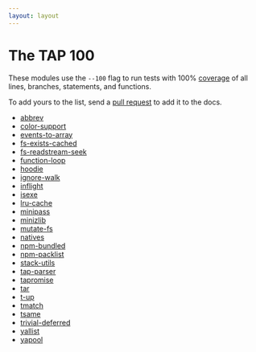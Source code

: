 ```yaml
---
layout: layout
---
```


# The TAP 100

These modules use the `--100` flag to run tests with 100%
[coverage](/coverage/) of all lines, branches, statements, and
functions.

To add yours to the list, send a [pull
request](https://github.com/tapjs/node-tap/blob/gh-pages/100/index.md)
to add it to the docs.

* [abbrev](https://www.npmjs.com/package/abbrev)
* [color-support](https://www.npmjs.com/package/color-support)
* [events-to-array](https://www.npmjs.com/package/events-to-array)
* [fs-exists-cached](https://www.npmjs.com/package/fs-exists-cached)
* [fs-readstream-seek](https://www.npmjs.com/package/fs-readstream-seek)
* [function-loop](https://www.npmjs.com/package/function-loop)
* [hoodie](https://www.npmjs.com/package/hoodie)
* [ignore-walk](https://www.npmjs.com/package/ignore-walk)
* [inflight](https://www.npmjs.com/package/inflight)
* [isexe](https://www.npmjs.com/package/isexe)
* [lru-cache](https://www.npmjs.com/package/lru-cache)
* [minipass](https://www.npmjs.com/package/minipass)
* [minizlib](https://www.npmjs.com/package/minizlib)
* [mutate-fs](https://www.npmjs.com/package/mutate-fs)
* [natives](https://www.npmjs.com/package/natives)
* [npm-bundled](https://www.npmjs.com/package/npm-bundled)
* [npm-packlist](https://www.npmjs.com/package/npm-packlist)
* [stack-utils](https://www.npmjs.com/package/stack-utils)
* [tap-parser](https://www.npmjs.com/package/tap-parser)
* [tapromise](https://www.npmjs.com/package/tapromise)
* [tar](https://www.npmjs.com/package/tar)
* [t-up](https://www.npmjs.com/package/t-up)
* [tmatch](https://www.npmjs.com/package/tmatch)
* [tsame](https://www.npmjs.com/package/tsame)
* [trivial-deferred](https://www.npmjs.com/package/trivial-deferred)
* [yallist](https://www.npmjs.com/package/yallist)
* [yapool](https://www.npmjs.com/package/yapool)
